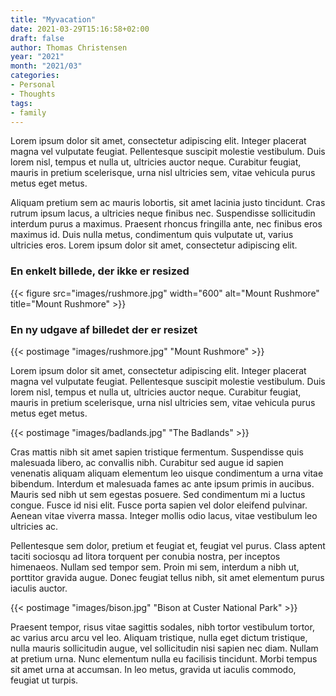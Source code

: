 ```yaml
---
title: "Myvacation"
date: 2021-03-29T15:16:58+02:00
draft: false
author: Thomas Christensen
year: "2021"
month: "2021/03"
categories:
- Personal
- Thoughts
tags:
- family
---
```

Lorem ipsum dolor sit amet, consectetur adipiscing elit. Integer placerat magna vel vulputate feugiat. Pellentesque suscipit molestie vestibulum. Duis lorem nisl, tempus et nulla ut, ultricies auctor neque. Curabitur feugiat, mauris in pretium scelerisque, urna nisl ultricies sem, vitae vehicula purus metus eget metus.

Aliquam pretium sem ac mauris lobortis, sit amet lacinia justo tincidunt. Cras rutrum ipsum lacus, a ultricies neque finibus nec. Suspendisse sollicitudin interdum purus a maximus. Praesent rhoncus fringilla ante, nec finibus eros maximus id. Duis nulla metus, condimentum quis vulputate ut, varius ultricies eros. Lorem ipsum dolor sit amet, consectetur adipiscing elit.

### En enkelt billede, der ikke er resized  ###

{{< figure src="images/rushmore.jpg" width="600"
alt="Mount Rushmore" title="Mount Rushmore" >}}

### En ny udgave af billedet der er resizet  ###

{{< postimage "images/rushmore.jpg" "Mount Rushmore" >}}

Lorem ipsum dolor sit amet, consectetur adipiscing elit. Integer placerat magna vel vulputate feugiat. Pellentesque suscipit molestie vestibulum. Duis lorem nisl, tempus et nulla ut, ultricies auctor neque. Curabitur feugiat, mauris in pretium scelerisque, urna nisl ultricies sem, vitae vehicula purus metus eget metus.

{{< postimage "images/badlands.jpg" "The Badlands" >}}

Cras mattis nibh sit amet sapien tristique fermentum. Suspendisse quis malesuada libero, ac convallis nibh. Curabitur sed augue id sapien venenatis aliquam aliquam elementum leo uisque condimentum a urna vitae bibendum. Interdum et malesuada fames ac ante ipsum primis in aucibus. Mauris sed nibh ut sem egestas posuere. Sed condimentum mi a luctus congue. Fusce id nisi elit. Fusce porta sapien vel dolor eleifend pulvinar. Aenean vitae viverra massa. Integer mollis odio lacus, vitae vestibulum leo ultricies ac.

Pellentesque sem dolor, pretium et feugiat et, feugiat vel purus. Class aptent taciti sociosqu ad litora torquent per conubia nostra, per inceptos himenaeos. Nullam sed tempor sem. Proin mi sem, interdum a nibh ut, porttitor gravida augue. Donec feugiat tellus nibh, sit amet elementum purus iaculis auctor.

{{< postimage "images/bison.jpg" "Bison at Custer National Park" >}}

Praesent tempor, risus vitae sagittis sodales, nibh tortor vestibulum tortor, ac varius arcu arcu vel leo. Aliquam tristique, nulla eget dictum tristique, nulla mauris sollicitudin augue, vel sollicitudin nisi sapien nec diam. Nullam at pretium urna. Nunc elementum nulla eu facilisis tincidunt. Morbi tempus sit amet urna at accumsan. In leo metus, gravida ut iaculis commodo, feugiat ut turpis.
